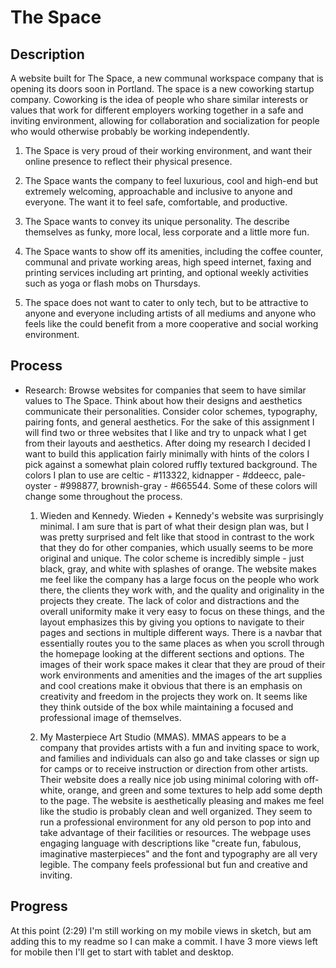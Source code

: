 # The Space


## Description

  A website built for The Space, a new communal workspace company that is opening its doors soon in Portland. The space is a new coworking startup company.  Coworking is the idea of people who share similar interests or values that work for different employers working together in a safe and inviting environment, allowing for collaboration and socialization for people who would otherwise probably be working independently.    

 1.  The Space is very proud of their working environment, and want their online presence to reflect their physical presence.

 2. The Space wants the company to feel luxurious, cool and high-end but extremely welcoming, approachable and inclusive to anyone and everyone.  The want it to feel safe, comfortable, and productive.  

 3.  The Space wants to convey its unique personality.  The describe themselves as funky, more local, less corporate and a little more fun.  

 4.  The Space wants to show off its amenities, including the coffee counter, communal and private working areas, high speed internet, faxing and printing services including art printing, and optional weekly activities such as yoga or flash mobs on Thursdays.   

 5. The space does not want to cater to only tech, but to be attractive to anyone and everyone including artists of all mediums and anyone who feels like the could benefit from a more cooperative and social working environment.


## Process

* Research: Browse websites for companies that seem to have similar values to The Space.  Think about how their designs and aesthetics communicate their personalities.  Consider color schemes, typography, pairing fonts, and general aesthetics.  For the sake of this assignment I will find two or three websites that I like and try to unpack what I get from their layouts and aesthetics.  After doing my research I decided I want to build this application fairly minimally with hints of the colors I pick against a somewhat plain colored ruffly textured background. The colors I plan to use are celtic - #113322, kidnapper - #ddeecc, pale-oyster - #998877, brownish-gray - #665544.  Some of these colors will change some throughout the process.

    1. Wieden and Kennedy.  Wieden + Kennedy's website was surprisingly minimal.  I am sure that is part of what their design plan was, but I was pretty surprised and felt like that stood in contrast to the work that they do for other companies, which usually seems to be more original and unique.  The color scheme is incredibly simple - just black, gray, and white with splashes of orange.  The website makes me feel like the company has a large focus on the people who work there, the clients they work with, and the quality and originality in the projects they create.  The lack of color and distractions and the overall uniformity make it very easy to focus on these things, and the layout emphasizes this by giving you options to navigate to their pages and sections in multiple different ways.  There is a navbar that essentially routes you to the same places as when you scroll through the homepage looking at the different sections and options.  The images of their work space makes it clear that they are proud of their work environments and amenities and the images of the art supplies and cool creations make it obvious that there is an emphasis on creativity and freedom in the projects they work on.  It seems like they think outside of the box while maintaining a focused and professional image of themselves.

    2.  My Masterpiece Art Studio (MMAS).  MMAS appears to be a company that provides artists with a fun and inviting space to work, and families and individuals can also go and take classes or sign up for camps or to receive instruction or direction from other artists.  Their website does a really nice job using minimal coloring with off-white, orange, and green and some textures to help add some depth to the page.  The website is aesthetically pleasing and makes me feel like the studio is probably clean and well organized.  They seem to run a professional environment for any old person to pop into and take advantage of their facilities or resources.  The webpage uses engaging language with descriptions like "create fun, fabulous, imaginative masterpieces" and the font and typography are all very legible.  The company feels professional but fun and creative and inviting.

## Progress

At this point (2:29) I'm still working on my mobile views in sketch, but am adding this to my readme so I can make a commit.  I have 3 more views left for mobile then I'll get to start with tablet and desktop.  
